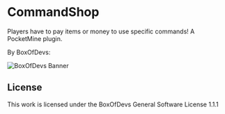 # CommandShop
Players have to pay items or money to use specific commands! A PocketMine plugin.

By BoxOfDevs:

![BoxOfDevs Banner](http://files.himbeer.me/bod-banner.gif)

## License
This work is licensed under the BoxOfDevs General Software License 1.1.1
